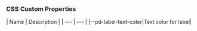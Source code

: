 <h3>CSS Custom Properties</h3>
| Name | Description |
 | --- | --- |
|--pd-label-text-color|Text color for label|